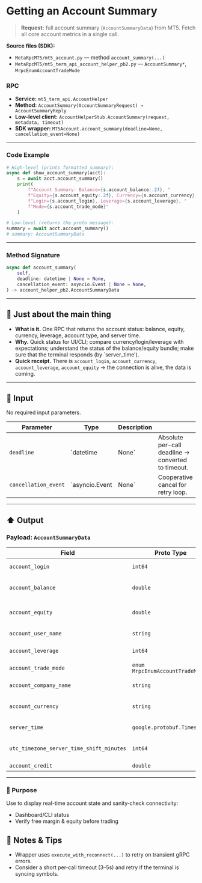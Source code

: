 # Getting an Account Summary

> **Request:** full account summary (`AccountSummaryData`) from MT5.
> Fetch all core account metrics in a single call.

**Source files (SDK):**

* `MetaRpcMT5/mt5_account.py` — method `account_summary(...)`
* `MetaRpcMT5/mt5_term_api_account_helper_pb2.py` — `AccountSummary*`, `MrpcEnumAccountTradeMode`

### RPC

* **Service:** `mt5_term_api.AccountHelper`
* **Method:** `AccountSummary(AccountSummaryRequest) → AccountSummaryReply`
* **Low-level client:** `AccountHelperStub.AccountSummary(request, metadata, timeout)`
* **SDK wrapper:** `MT5Account.account_summary(deadline=None, cancellation_event=None)`

---

### Code Example

```python
# High-level (prints formatted summary):
async def show_account_summary(acct):
    s = await acct.account_summary()
    print(
        f"Account Summary: Balance={s.account_balance:.2f}, "
        f"Equity={s.account_equity:.2f}, Currency={s.account_currency}, "
        f"Login={s.account_login}, Leverage={s.account_leverage}, "
        f"Mode={s.account_trade_mode}"
    )

# Low-level (returns the proto message):
summary = await acct.account_summary()
# summary: AccountSummaryData
```

---

### Method Signature

```python
async def account_summary(
    self,
    deadline: datetime | None = None,
    cancellation_event: asyncio.Event | None = None,
) -> account_helper_pb2.AccountSummaryData
```

---

## 💬 Just about the main thing

* **What is it.** One RPC that returns the account status: balance, equity, currency, leverage, account type, and server time.
* **Why.** Quick status for UI/CLI; compare currency/login/leverage with expectations; understand the status of the balance/equity bundle; make sure that the terminal responds (by `server_time').
* **Quick receipt.** There is `account_login`, `account_currency`, `account_leverage`, `account_equity` → the connection is alive, the data is coming.

---

## 🔽 Input

No required input parameters.

| Parameter            | Type            | Description |                                                    |
| -------------------- | --------------- | ----------- | -------------------------------------------------- |
| `deadline`           | \`datetime      | None\`      | Absolute per-call deadline → converted to timeout. |
| `cancellation_event` | \`asyncio.Event | None\`      | Cooperative cancel for retry loop.                 |

---

## ⬆️ Output

### Payload: `AccountSummaryData`

| Field                                    | Proto Type                      | Description                                |
| ---------------------------------------- | ------------------------------- | ------------------------------------------ |
| `account_login`                          | `int64`                         | Trading account login (ID).                |
| `account_balance`                        | `double`                        | Balance excluding floating P/L.            |
| `account_equity`                         | `double`                        | Equity = balance + floating P/L.           |
| `account_user_name`                      | `string`                        | Account holder display name.               |
| `account_leverage`                       | `int64`                         | Leverage (e.g., 100 for 1:100).            |
| `account_trade_mode`                     | `enum MrpcEnumAccountTradeMode` | Trade mode of the account.                 |
| `account_company_name`                   | `string`                        | Broker/company display name.               |
| `account_currency`                       | `string`                        | Deposit currency code (e.g., `USD`).       |
| `server_time`                            | `google.protobuf.Timestamp`     | Server time at response.                   |
| `utc_timezone_server_time_shift_minutes` | `int64`                         | Server timezone offset (minutes from UTC). |
| `account_credit`                         | `double`                        | Credit amount.                             |


---

### 🎯 Purpose

Use to display real-time account state and sanity‑check connectivity:

* Dashboard/CLI status
* Verify free margin & equity before trading

## 🧩 Notes & Tips

* Wrapper uses `execute_with_reconnect(...)` to retry on transient gRPC errors.
* Consider a short per‑call timeout (3–5s) and retry if the terminal is syncing symbols.

